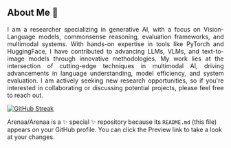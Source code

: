 <div style="text-align: justify;">

  ## About Me 🚀
  
I am a researcher specializing in generative AI, with a focus on Vision-Language models, commonsense reasoning, evaluation frameworks, and multimodal systems. With hands-on expertise in tools like PyTorch and HuggingFace, I have contributed to advancing LLMs, VLMs, and text-to-image models through innovative methodologies. My work lies at the intersection of cutting-edge techniques in multimodal AI, driving advancements in language understanding, model efficiency, and system evaluation. I am actively seeking new research opportunities, so if you're interested in collaborating or discussing potential projects, please feel free to reach out.
  
</div>


[![GitHub Streak](https://github-readme-streak-stats.herokuapp.com?user=Arenaa&theme=dark&card_width=450)](https://git.io/streak-stats)


Arenaa/Arenaa is a ✨ special ✨ repository because its `README.md` (this file) appears on your GitHub profile.
You can click the Preview link to take a look at your changes.


